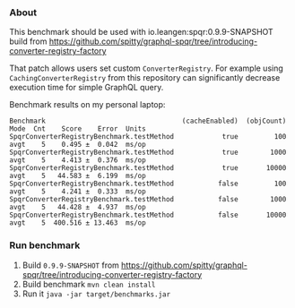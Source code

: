 ### About
This benchmark should be used with io.leangen:spqr:0.9.9-SNAPSHOT
build from https://github.com/spitty/graphql-spqr/tree/introducing-converter-registry-factory

That patch allows users set custom `ConverterRegistry`.
For example using `CachingConverterRegistry` from this repository
can significantly decrease execution time for simple GraphQL query.

Benchmark results on my personal laptop:
```
Benchmark                                  (cacheEnabled)  (objCount)  Mode  Cnt    Score    Error  Units
SpqrConverterRegistryBenchmark.testMethod            true         100  avgt    5    0.495 ±  0.042  ms/op
SpqrConverterRegistryBenchmark.testMethod            true        1000  avgt    5    4.413 ±  0.376  ms/op
SpqrConverterRegistryBenchmark.testMethod            true       10000  avgt    5   44.583 ±  6.199  ms/op
SpqrConverterRegistryBenchmark.testMethod           false         100  avgt    5    4.241 ±  0.333  ms/op
SpqrConverterRegistryBenchmark.testMethod           false        1000  avgt    5   44.428 ±  4.937  ms/op
SpqrConverterRegistryBenchmark.testMethod           false       10000  avgt    5  400.516 ± 13.463  ms/op
```

### Run benchmark
1. Build `0.9.9-SNAPSHOT` from https://github.com/spitty/graphql-spqr/tree/introducing-converter-registry-factory
2. Build benchmark `mvn clean install`
3. Run it `java -jar target/benchmarks.jar`
